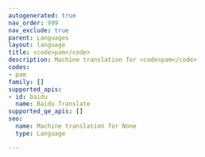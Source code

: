 ```yaml
---
autogenerated: true
nav_order: 999
nav_exclude: true
parent: Languages
layout: language
title: <code>pam</code>
description: Machine translation for <code>pam</code>
codes:
- pam
family: []
supported_apis:
- id: baidu
  name: Baidu Translate
supported_qe_apis: []
seo:
  name: Machine translation for None
  type: Language

---
```


